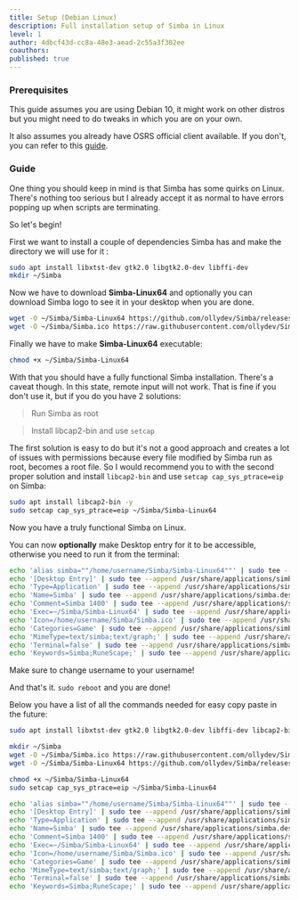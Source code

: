 ```yaml
---
title: Setup (Debian Linux)
description: Full installation setup of Simba in Linux
level: 1
author: 4dbcf43d-cc8a-48e3-aead-2c55a3f302ee
coauthors: 
published: true
---
```


### Prerequisites

This guide assumes you are using Debian 10, it might work on other distros but you might need to do tweaks in which you are on your own.

It also assumes you already have OSRS official client available. If you don't, you can refer to this [guide](https://waspscripts.com/blog/OSRS%20Setup%20(Debian)).

### Guide

One thing you should keep in mind is that Simba has some quirks on Linux. There's nothing too serious but I already accept it as normal to have errors popping up when scripts are terminating.

So let's begin!

First we want to install a couple of dependencies Simba has and make the directory we will use for it :

```bash
sudo apt install libxtst-dev gtk2.0 libgtk2.0-dev libffi-dev
mkdir ~/Simba
```
Now we have to download **Simba-Linux64** and optionally you can download Simba logo to see it in your desktop when you are done.
```bash
wget -O ~/Simba/Simba-Linux64 https://github.com/ollydev/Simba/releases/latest/download/Simba-Linux64
wget -O ~/Simba/Simba.ico https://raw.githubusercontent.com/ollydev/Simba/simba1400/Source/Simba/Simba.ico
````

Finally we have to make **Simba-Linux64** executable:

```bash
chmod +x ~/Simba/Simba-Linux64
```

With that you should have a fully functional Simba installation. There's a caveat though. In this state, remote input will not work. That is fine if you don't use it, but if you do you have 2 solutions:

> Run Simba as root

> Install libcap2-bin and use `setcap`

The first solution is easy to do but it's not a good approach and creates a lot of issues with permissions because every file modified by Simba run as root, becomes a root file.
So I would recommend you to with the second proper solution and install `libcap2-bin` and use `setcap cap_sys_ptrace=eip` on Simba:

```bash
sudo apt install libcap2-bin -y
sudo setcap cap_sys_ptrace=eip ~/Simba/Simba-Linux64
```

Now you have a truly functional Simba on Linux.

You can now **optionally** make Desktop entry for it to be accessible, otherwise you need to run it from the terminal:

```bash
echo 'alias simba=""/home/username/Simba/Simba-Linux64""' | sudo tee --append /etc/bash.bashrc
echo '[Desktop Entry]' | sudo tee --append /usr/share/applications/simba.desktop
echo 'Type=Application' | sudo tee --append /usr/share/applications/simba.desktop
echo 'Name=Simba' | sudo tee --append /usr/share/applications/simba.desktop
echo 'Comment=Simba 1400' | sudo tee --append /usr/share/applications/simba.desktop
echo 'Exec=~/Simba/Simba-Linux64' | sudo tee --append /usr/share/applications/simba.desktop
echo 'Icon=/home/username/Simba/Simba.ico' | sudo tee --append /usr/share/applications/simba.desktop
echo 'Categories=Game' | sudo tee --append /usr/share/applications/simba.desktop
echo 'MimeType=text/simba;text/graph;' | sudo tee --append /usr/share/applications/simba.desktop
echo 'Terminal=false' | sudo tee --append /usr/share/applications/simba.desktop
echo 'Keywords=Simba;RuneScape;' | sudo tee --append /usr/share/applications/simba.desktop
```

Make sure to change username to your username!

And that's it. `sudo reboot` and you are done!

Below you have a list of all the commands needed for easy copy paste in the future:

```bash
sudo apt install libxtst-dev gtk2.0 libgtk2.0-dev libffi-dev libcap2-bin -y

mkdir ~/Simba
wget -O ~/Simba/Simba.ico https://raw.githubusercontent.com/ollydev/Simba/simba1400/Source/Simba/Simba.ico
wget -O ~/Simba/Simba-Linux64 https://github.com/ollydev/Simba/releases/download/autobuild-simba1400/Simba-Linux64

chmod +x ~/Simba/Simba-Linux64
sudo setcap cap_sys_ptrace=eip ~/Simba/Simba-Linux64

echo 'alias simba=""/home/username/Simba/Simba-Linux64""' | sudo tee --append /etc/bash.bashrc
echo '[Desktop Entry]' | sudo tee --append /usr/share/applications/simba.desktop
echo 'Type=Application' | sudo tee --append /usr/share/applications/simba.desktop
echo 'Name=Simba' | sudo tee --append /usr/share/applications/simba.desktop
echo 'Comment=Simba 1400' | sudo tee --append /usr/share/applications/simba.desktop
echo 'Exec=~/Simba/Simba-Linux64' | sudo tee --append /usr/share/applications/simba.desktop
echo 'Icon=/home/username/Simba/Simba.ico' | sudo tee --append /usr/share/applications/simba.desktop
echo 'Categories=Game' | sudo tee --append /usr/share/applications/simba.desktop
echo 'MimeType=text/simba;text/graph;' | sudo tee --append /usr/share/applications/simba.desktop
echo 'Terminal=false' | sudo tee --append /usr/share/applications/simba.desktop
echo 'Keywords=Simba;RuneScape;' | sudo tee --append /usr/share/applications/simba.desktop
```